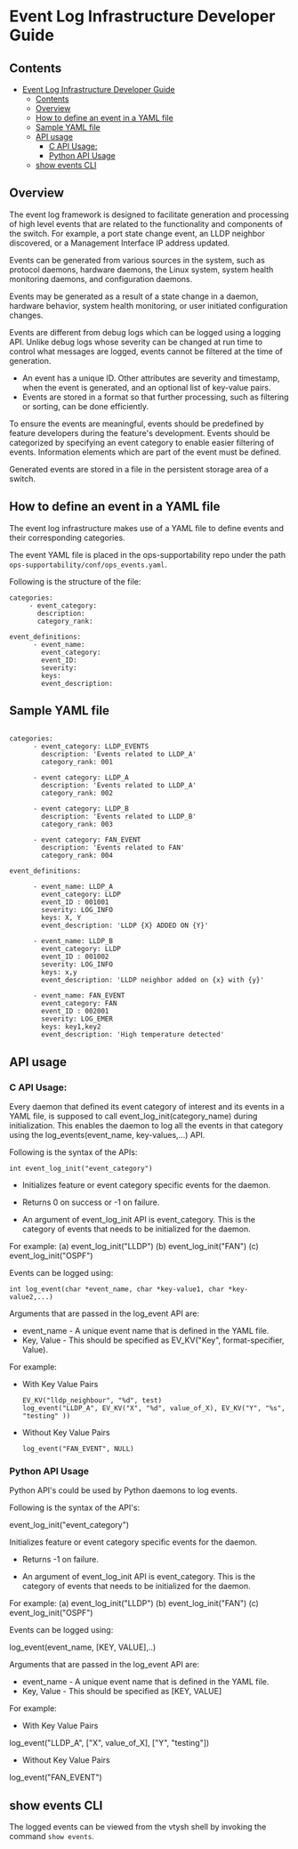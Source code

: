 # Event Log Infrastructure Developer Guide

## Contents

<!-- TOC depthFrom:1 depthTo:6 withLinks:1 updateOnSave:1 orderedList:0 -->

- [Event Log Infrastructure Developer Guide](#event-log-infrastructure-developer-guide)
	- [Contents](#contents)
	- [Overview](#overview)
	- [How to define an event in a YAML file](#how-to-define-an-event-in-a-yaml-file)
	- [Sample YAML file](#sample-yaml-file)
	- [API usage](#api-usage)
		- [C API Usage:](#c-api-usage)
		- [Python API Usage](#python-api-usage)
	- [show events CLI](#show-events-cli)

<!-- /TOC -->

## Overview
The event log framework is designed to facilitate generation and processing of high level events that are related to the functionality and components of the switch. For example, a port state change event, an LLDP neighbor discovered, or a Management Interface IP address updated.

Events can be generated from various sources in the system, such as protocol daemons, hardware daemons, the Linux system, system health monitoring daemons, and configuration daemons.

Events may be generated as a result of a state change in a daemon, hardware behavior, system health monitoring, or user initiated configuration changes.

Events are different from debug logs which can be logged using a logging API.
Unlike debug logs whose severity can be changed at run time to control what messages are logged, events cannot be filtered at the time of generation.

- An event has a unique ID. Other attributes are severity and timestamp, when the event is generated, and an optional list of key-value pairs.
- Events are stored in a format so that further processing, such as filtering or sorting, can be done efficiently.

To ensure the events are meaningful, events should be predefined by feature developers during the feature's development. Events should be categorized by specifying an event category to enable easier filtering of events. Information elements which are part of the event must be defined.

Generated events are stored in a file in the persistent storage area of a switch.

## How to define an event in a YAML file
The event log infrastructure makes use of a YAML file to define events and their corresponding categories.

The event YAML file is placed in the ops-supportability repo under the path `ops-supportability/conf/ops_events.yaml`.

Following is the structure of the file:

```
categories:
     - event_category:
       description:
       category_rank:
```
```
event_definitions:
      - event_name:
        event_category:
        event_ID:
        severity:
        keys:
        event_description:
```

## Sample YAML file

```ditaa

categories:
      - event_category: LLDP_EVENTS
        description: 'Events related to LLDP_A'
	    category_rank: 001

      - event category: LLDP_A
        description: 'Events related to LLDP_A'
	    category_rank: 002

      - event category: LLDP_B
        description: 'Events related to LLDP_B'
	    category_rank: 003

      - event category: FAN_EVENT
        description: 'Events related to FAN'
	    category_rank: 004

event_definitions:

      - event_name: LLDP_A
        event_category: LLDP
        event_ID : 001001
        severity: LOG_INFO
        keys: X, Y
        event_description: 'LLDP {X} ADDED ON {Y}'

      - event_name: LLDP_B
        event_category: LLDP
        event_ID : 001002
        severity: LOG_INFO
        keys: x,y
        event_description: 'LLDP neighbor added on {x} with {y}'

      - event_name: FAN_EVENT
        event_category: FAN
        event_ID : 002001
        severity: LOG_EMER
        keys: key1,key2
        event_description: 'High temperature detected'
```

## API usage

### C API Usage:
Every daemon that defined its event category of interest and its events in a YAML file, is supposed to call event_log_init(category_name) during initialization. This enables the daemon to log all the events in that category using the log_events(event_name, key-values,...) API.

Following is the syntax of the APIs:

`int event_log_init("event_category")`

- Initializes feature or event category specific events for the daemon.

- Returns 0 on success or -1 on failure.

- An argument of event_log_init API is event_category. This is the category of events that needs to be initialized for the daemon.

For example:
 (a) event_log_init("LLDP")
 (b) event_log_init("FAN")
 (c) event_log_init("OSPF")


Events can be logged using:
```
int log_event(char *event_name, char *key-value1, char *key-value2,...)
```
Arguments that are passed in the log_event API are:
- event_name - A unique event name that is defined in the YAML file.
- Key, Value - This should be specified as EV_KV("Key", format-specifier, Value).

For example:
- With Key Value Pairs
   ```
   EV_KV("lldp_neighbour", "%d", test)
   log_event("LLDP_A", EV_KV("X", "%d", value_of_X), EV_KV("Y", "%s", "testing" ))
   ```
- Without Key Value Pairs
   ```
   log_event("FAN_EVENT", NULL)
   ```

### Python API Usage
Python API's could be used by Python daemons to log events.

Following is the syntax of the API's:

event_log_init("event_category")

Initializes feature or event category specific events for the daemon.

- Returns -1 on failure.

- An argument of event_log_init API is event_category. This is the category of events that needs to be initialized for the daemon.

For example:
 (a) event_log_init("LLDP")
 (b) event_log_init("FAN")
 (c) event_log_init("OSPF")

 Events can be logged using:

 log_event(event_name, [KEY, VALUE],..)

 Arguments that are passed in the log_event API are:
 - event_name - A unique event name that is defined in the YAML file.
 - Key, Value - This should be specified as [KEY, VALUE]

 For example:
 - With Key Value Pairs

 log_event("LLDP_A", ["X", value_of_X], ["Y", "testing"])

 - Without Key Value Pairs

  log_event("FAN_EVENT")

## show events CLI

The logged events can be viewed from the vtysh shell by invoking the command `show events`.
